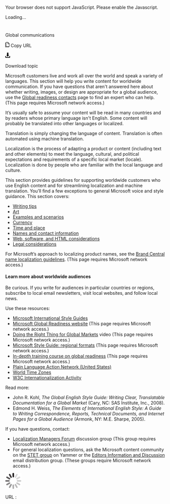 ﻿Your browser does not support JavaScript. Please enable the Javascript.

Loading...

# 

Global communications

![Copy URL](media/index/Copy.png)
Copy URL

![Download](media/index/Download.png)

Download topic

Microsoft
customers live and work all over the world and speak a variety of
languages. This section will help you write content for worldwide
communication. If you have questions that aren't answered here about
whether writing, images, or design are appropriate for a global
audience, use the [Global readiness contacts](https://microsoft.sharepoint.com/teams/celaGlobalReadiness/Pages/Contact-Us.aspx) page to find an expert who can help. (This page requires Microsoft network access.)

It’s
usually safe to assume your content will be read in many countries and
by readers whose primary language isn't English. Some content
will probably be translated into other languages or localized. 

Translation is simply changing the language of content. Translation is often automated using machine translation.

Localization is
the process of adapting a product or content (including text
and other elements) to meet the language, cultural, and political
expectations and requirements of a specific local market (locale). Localization is done by people who are familiar with the local language and culture.

This
section provides guidelines for supporting worldwide customers who use
English content and for streamlining localization and machine
translation. You’ll find a few exceptions to general Microsoft voice and
style guidance. This section covers:

  - [Writing tips](https://worldready.cloudapp.net/Styleguide/Read?id=2700&topicid=26907)
  - [Art](https://worldready.cloudapp.net/Styleguide/Read?id=2700&topicid=26910)
  - [Examples and scenarios](https://worldready.cloudapp.net/Styleguide/Read?id=2700&topicid=26911)
  - [Currency](https://worldready.cloudapp.net/Styleguide/Read?id=2700&topicid=26912)
  - [Time and place](https://worldready.cloudapp.net/Styleguide/Read?id=2700&topicid=26913)
  - [Names and contact information](https://worldready.cloudapp.net/Styleguide/Read?id=2700&topicid=26914)
  - [Web, software, and HTML considerations](https://worldready.cloudapp.net/Styleguide/Read?id=2700&topicid=26916)
  - [Legal considerations](https://worldready.cloudapp.net/Styleguide/Read?id=2700&topicid=26917)

For Microsoft’s approach to localizing product names, see the [Brand Central name localization guidelines](https://microsoft.sharepoint.com/teams/BrandCentral/Guidelines/Microsoft_naming_playbook_Localization.pdf "name localization guidelines on Brand Central"). (This page requires Microsoft network access.)

#### Learn more about worldwide audiences

Be curious.
If you write for audiences in particular countries or regions,
subscribe to local email newsletters, visit local websites, and
follow local news. 

Use these resources:

  - [Microsoft International Style Guides](http://worldready.cloudapp.net/)
  - [Microsoft Global Readiness website](https://microsoft.sharepoint.com/teams/celaGlobalReadiness/Pages/Home.aspx) (This page requires Microsoft network access.)
  - [Doing the Right Thing for Global Markets](https://microsoft.sharepoint.com/sites/infopedia/media/details/AEVD-3-115787 "Video explaining the importance of global readiness") video (This page requires Microsoft network access.)
  - [Microsoft Style Guide: regional formats](https://worldready.cloudapp.net/MarketReadiness/Locale) (This page requires Microsoft network access.)
  - [In-depth training course on global readiness](https://learn.microsoft.com/activity/190102/Launch#/ "Training course from Global Readiness team") (This page requires Microsoft network access.)
  - [Plain Language Action Network (United States)](http://www.plainlanguage.gov/)
  - [World Time Zones](http://www.worldtimeserver.com/)
  - [W3C Internationalization Activity](http://www.w3.org/international/)

Read more:

  - John R. Kohl, *The Global English Style Guide: Writing Clear, Translatable Documentation for a Global Market* (Cary, NC: SAS Institute, Inc., 2008).
  - Edmond H. Weiss, *The
    Elements of International English Style: A Guide to Writing
    Correspondence, Reports, Technical Documents, and Internet Pages for a
    Global Audience* (Armonk, NY: M.E. Sharpe, 2005). 

If you have questions, contact:

  - [Localization Managers Forum](mailto:ms4n@microsoft.com) discussion group (This group requires Microsoft network access.)
  - For general localization questions, ask the Microsoft content community on the [STET group](https://www.yammer.com/microsoft.com/#/threads/inGroup?type=in_group&feedId=2937380 "STET Yammer group") on Yammer or the [Editors Information and Discussion](http://idwebelements/GroupManagement.aspx?Group=stet&Operation=join "Join stet@microsoft.com") email distribution group. (These groups require Microsoft network access.)

![In progress](media/index/activity-large.gif)

URL :
